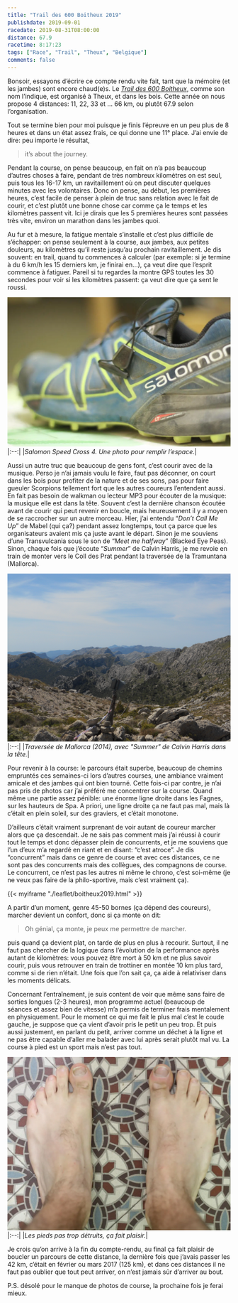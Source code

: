 ```yaml
---
title: "Trail des 600 Boitheux 2019"
publishdate: 2019-09-01
racedate: 2019-08-31T08:00:00
distance: 67.9
racetime: 8:17:23
tags: ["Race", "Trail", "Theux", "Belgique"]
comments: false
---
```


Bonsoir, essayons d’écrire ce compte rendu vite fait, tant que la mémoire (et les jambes) sont encore chaud(e)s. Le [_Trail des 600 Boitheux_](https://www.traildes600boitheux.be/2019-fr/), comme son nom l’indique, est organisé à Theux, et dans les bois. Cette année on nous propose 4 distances: 11, 22, 33 et ... 66 km, ou plutôt 67.9 selon l’organisation.

Tout se termine bien pour moi puisque je finis l’épreuve en un peu plus de 8 heures et dans un état assez frais, ce qui donne une 11° place. J’ai envie de dire: peu importe le résultat, 
> it’s about the journey.

Pendant la course, on pense beaucoup, en fait on n’a pas beaucoup d’autres choses à faire, pendant de très nombreux kilomètres on est seul, puis tous les 16-17 km, un ravitaillement où on peut discuter quelques minutes avec les volontaires. Donc on pense, au début, les premières heures, c’est facile de penser à plein de truc sans relation avec le fait de courir, et c’est plutôt une bonne chose car comme ça le temps et les kilomètres passent vit. Ici je dirais que les 5 premières heures sont passées très vite, environ un marathon dans les jambes quoi. 

Au fur et à mesure, la fatigue mentale s’installe et c’est plus difficile de s’échapper: on pense seulement à la course, aux jambes, aux petites douleurs, au kilomètres qu’il reste jusqu’au prochain ravitaillement. Je dis souvent: en trail, quand tu commences à calculer (par exemple: si je termine à du 6 km/h les 15 derniers km, je finirai en...), ça veut dire que l’esprit commence à fatiguer. Pareil si tu regardes la montre GPS toutes les 30 secondes pour voir si les kilomètres passent: ça veut dire que ça sent le roussi.

![Salomon Speed Cross](./images/boitheux01.webp)
|:--:|
|_Salomon Speed Cross 4. Une photo pour remplir l’espace._|

Aussi un autre truc que beaucoup de gens font, c’est courir avec de la musique. Perso je n’ai jamais voulu le faire, faut pas déconner, on court dans les bois pour profiter de la nature et de ses sons, pas pour faire gueuler Scorpions tellement fort que les autres coureurs l’entendent aussi. En fait pas besoin de walkman ou lecteur MP3 pour écouter de la musique: la musique elle est dans la tête. Souvent c’est la dernière chanson écoutée avant de courir qui peut revenir en boucle, mais heureusement il y a moyen de se raccrocher sur un autre morceau. Hier, j’ai entendu “_Don’t Call Me Up_” de Mabel (qui ça?) pendant assez longtemps, tout ça parce que les organisateurs avaient mis ça juste avant le départ. Sinon je me souviens d’une Transvulcania sous le son de “_Meet me halfway_” (Blacked Eye Peas). Sinon, chaque fois que j’écoute “_Summer_” de Calvin Harris, je me revoie en train de monter vers le Coll des Prat pendant la traversée de la Tramuntana (Mallorca).

![Traversée de Mallorca](./images/boitheux02.webp)
|:--:|
|_Traversée de Mallorca (2014), avec "Summer" de Calvin Harris dans la tête._|

Pour revenir à la course: le parcours était superbe, beaucoup de chemins empruntés ces semaines-ci lors d’autres courses, une ambiance vraiment amicale et des jambes qui ont bien tourné. Cette fois-ci par contre, je n’ai pas pris de photos car j’ai préféré me concentrer sur la course. Quand même une partie assez pénible: une énorme ligne droite dans les Fagnes, sur les hauteurs de Spa. A priori, une ligne droite ça ne faut pas mal, mais là c’était en plein soleil, sur des graviers, et c’était monotone. 

D’ailleurs c’était vraiment surprenant de voir autant de coureur marcher alors que ça descendait. Je ne sais pas comment mais j’ai réussi à courir tout le temps et donc dépasser plein de concurrents, et je me souviens que l’un d’eux m’a regardé en riant et en disant: “c’est atroce”. Je dis “concurrent” mais dans ce genre de course et avec ces distances, ce ne sont pas des concurrents mais des collègues, des compagnons de course. Le concurrent, ce n’est pas les autres ni même le chrono, c’est soi-même (je ne veux pas faire de la philo-sportive, mais c’est vraiment ça).

{{< myiframe "./leaflet/boitheux2019.html" >}}

A partir d’un moment, genre 45-50 bornes (ça dépend des coureurs), marcher devient un confort, donc si ça monte on dit: 
> Oh génial, ça monte, je peux me permettre de marcher.

puis quand ça devient plat, on tarde de plus en plus à recourir. Surtout, il ne faut pas chercher de la logique dans l’évolution de la performance après autant de kilomètres: vous pouvez être mort à 50 km et ne plus savoir courir, puis vous retrouver en train de trottiner en montée 10 km plus tard, comme si de rien n’était. Une fois que l’on sait ça, ça aide à relativiser dans les moments délicats.

Concernant l’entraînement, je suis content de voir que même sans faire de sorties longues (2-3 heures), mon programme actuel (beaucoup de séances et assez bien de vitesse) m’a permis de terminer frais mentalement en physiquement. Pour le moment ce qui me fait le plus mal c’est le coude gauche, je suppose que ça vient d’avoir pris le petit un peu trop. Et puis aussi justement, en parlant du petit, arriver comme un déchet à la ligne et ne pas être capable d’aller me balader avec lui après serait plutôt mal vu. La course à pied est un sport mais n’est pas tout.

![Mes pieds](./images/boitheux03.webp)
|:--:|
|_Les pieds pas trop détruits, ça fait plaisir._|

Je crois qu’on arrive à la fin du compte-rendu, au final ça fait plaisir de boucler un parcours de cette distance, la dernière fois que j’avais passer les 42 km, c’était en février ou mars 2017 (125 km), et dans ces distances il ne faut pas oublier que tout peut arriver, on n’est jamais sûr d’arriver au bout.

P.S. désolé pour le manque de photos de course, la prochaine fois je ferai mieux.